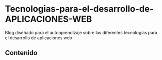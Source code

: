 # Tecnologias-para-el-desarrollo-de-APLICACIONES-WEB
Blog diseñado para el autoaprendizaje sobre las diferentes tecnologías para el desarrollo de aplicaciones web



## Contenido
